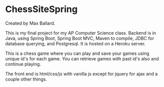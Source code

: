 # ChessSiteSpring
Created by Max Ballard.

This is my final project for my AP Computer Science class.
Backend is in Java, using Spring Boot, Spring Boot MVC, Maven to compile, JDBC for database querying, and Postgresql.
It is hosted on a Heroku server.

This is a chess game where you can play and save your games using unique id's for each game. You can retrieve games with past id's also and continue playing.

The front end is html/css/js with vanilla js except for jquery for ajax and a couple other things. 
